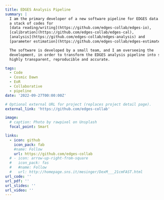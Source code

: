```yaml
---
title: EDGES Analysis Pipeline
summary: |
  I am the primary developer of a new software pipeline for EDGES data. This involves 
  a stack of codes for
  [data reading/writing](https://github.com/edges-collab/edges-io), 
  [calibration](https://github.com/edges-collab/edges-cal), 
  [analysis](https://github.com/edges-collab/edges-analysis) and 
  [parameter estimation](https://github.com/edges-collab/edges-estimate).

  The software is developed by a small team, and I am overseeing the 
  development, in order to transform the EDGES analysis pipeline into something that is 
  highly transparent, reproducible and accurate.

tags:
  - Code
  - Cosmic Dawn
  - EoR
  - Collaborative
  - pipeline
date: '2022-09-27T00:00:00Z'

# Optional external URL for project (replaces project detail page).
external_link: 'https://github.com/edges-collab'

image:
  # caption: Photo by rawpixel on Unsplash
  focal_point: Smart

links:
  - icon: github
    icon_pack: fab
    #name: Follow
    url: https://github.com/edges-collab
  # - icon: arrow-up-right-from-square
  #   icon_pack: fas
  #   #name: Follow
  #   url: http://homepage.sns.it/mesinger/DexM___21cmFAST.html
url_code: ''
url_pdf: ''
url_slides: ''
url_video: ''
---
```



